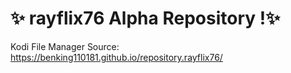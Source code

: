 # ✨ rayflix76 Alpha Repository !✨ 

Kodi File Manager Source:
https://benking110181.github.io/repository.rayflix76/